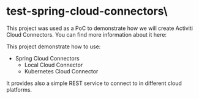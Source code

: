 # test-spring-cloud-connectors\
This project was used as a PoC to demonstrate how we will create Activiti Cloud Connectors. 
You can find more information about it here: 


This project demonstrate how to use:
- Spring Cloud Connectors
  - Local Cloud Connector
  - Kubernetes Cloud Connector
  
It provides also a simple REST service to connect to in different cloud platforms. 
